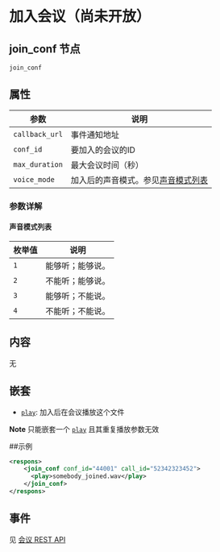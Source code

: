 # 加入会议（尚未开放）

## join_conf 节点

```
join_conf
```

## 属性

| 参数                  | 说明                                      |
| --------------------- |  ---------------------------------------- |
| `callback_url`        | 事件通知地址                              |
| `conf_id`             | 要加入的会议的ID                          |
| `max_duration`        | 最大会议时间（秒）                        |
| `voice_mode`          | 加入后的声音模式。参见[声音模式列表](#声音模式列表) |

### 参数详解

#### 声音模式列表 
| 枚举值  | 说明                                  |
| ---- | ---------------------------------------- |
| `1`  | 能够听；能够说。 |
| `2`  | 不能听；能够说。 |
| `3`  | 能够听；不能说。 |
| `4`  | 不能听；不能说。 |


## 内容
   无

## 嵌套

- [`play`](play.md): 加入后在会议播放这个文件

**Note** 只能嵌套一个 [`play`](play.md) 且其重复播放参数无效

##示例

```xml
<respons>
    <join_conf conf_id="44001" call_id="52342323452">
      <play>somebody_joined.wav</play>
    </join_conf>
</respons>
```

## 事件

见 [会议 REST API](/docs/conf/create.md)
